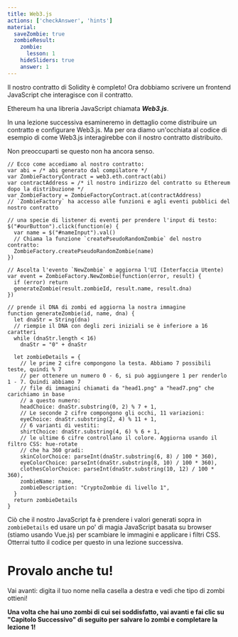 ```yaml
---
title: Web3.js
actions: ['checkAnswer', 'hints']
material:
  saveZombie: true
  zombieResult:
    zombie:
      lesson: 1
    hideSliders: true
    answer: 1
---
```


Il nostro contratto di Solidity è completo! Ora dobbiamo scrivere un frontend JavaScript che interagisce con il contratto.

Ethereum ha una libreria JavaScript chiamata **_Web3.js_**.

In una lezione successiva esamineremo in dettaglio come distribuire un contratto e configurare Web3.js. Ma per ora diamo un'occhiata al codice di esempio di come Web3.js interagirebbe con il nostro contratto distribuito.

Non preoccuparti se questo non ha ancora senso.

```
// Ecco come accediamo al nostro contratto:
var abi = /* abi generato dal compilatore */
var ZombieFactoryContract = web3.eth.contract(abi)
var contractAddress = /* il nostro indirizzo del contratto su Ethereum dopo la distribuzione */
var ZombieFactory = ZombieFactoryContract.at(contractAddress)
// `ZombieFactory` ha accesso alle funzioni e agli eventi pubblici del nostro contratto

// una specie di listener di eventi per prendere l'input di testo:
$("#ourButton").click(function(e) {
  var name = $("#nameInput").val()
  // Chiama la funzione `createPseudoRandomZombie` del nostro contratto:
  ZombieFactory.createPseudoRandomZombie(name)
})

// Ascolta l'evento `NewZombie` e aggiorna l'UI (Interfaccia Utente)
var event = ZombieFactory.NewZombie(function(error, result) {
  if (error) return
  generateZombie(result.zombieId, result.name, result.dna)
})

// prende il DNA di zombi ed aggiorna la nostra immagine
function generateZombie(id, name, dna) {
  let dnaStr = String(dna)
  // riempie il DNA con degli zeri iniziali se è inferiore a 16 caratteri
  while (dnaStr.length < 16)
    dnaStr = "0" + dnaStr

  let zombieDetails = {
    // le prime 2 cifre compongono la testa. Abbiamo 7 possibili teste, quindi % 7
    // per ottenere un numero 0 - 6, si può aggiungere 1 per renderlo 1 - 7. Quindi abbiamo 7
    // file di immagini chiamati da "head1.png" a "head7.png" che carichiamo in base
    // a questo numero:
    headChoice: dnaStr.substring(0, 2) % 7 + 1,
    // Le seconde 2 cifre compongono gli occhi, 11 variazioni:
    eyeChoice: dnaStr.substring(2, 4) % 11 + 1,
    // 6 varianti di vestiti:
    shirtChoice: dnaStr.substring(4, 6) % 6 + 1,
    // le ultime 6 cifre controllano il colore. Aggiorna usando il filtro CSS: hue-rotate
    // che ha 360 gradi:
    skinColorChoice: parseInt(dnaStr.substring(6, 8) / 100 * 360),
    eyeColorChoice: parseInt(dnaStr.substring(8, 10) / 100 * 360),
    clothesColorChoice: parseInt(dnaStr.substring(10, 12) / 100 * 360),
    zombieName: name,
    zombieDescription: "CryptoZombie di livello 1",
  }
  return zombieDetails
}
```

Ciò che il nostro JavaScript fa è prendere i valori generati sopra in `zombieDetails` ed usare un po' di magia JavaScript basata su browser (stiamo usando Vue.js) per scambiare le immagini e applicare i filtri CSS. Otterrai tutto il codice per questo in una lezione successiva.

# Provalo anche tu!

Vai avanti: digita il tuo nome nella casella a destra e vedi che tipo di zombi ottieni!

**Una volta che hai uno zombi di cui sei soddisfatto, vai avanti e fai clic su "Capitolo Successivo" di seguito per salvare lo zombi e completare la lezione 1!**
